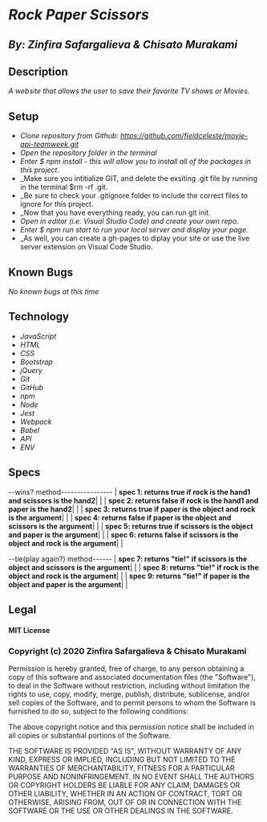 # _Rock Paper Scissors_
## _By: Zinfira Safargalieva & Chisato Murakami_
## Description

_A website that allows the user to save their favorite TV shows or Movies._



## Setup


* _Clone repository from Github: https://github.com/fieldceleste/movie-api-teamweek.git_
* _Open the repository folder in the terminal_
* _Enter $ npm install - this will allow you to install all of the packages in this project._
* _Make sure you intitialize GIT, and delete the exsiting .git file by running in the terminal $rm -rf .git. 
* _Be sure to check your .gitignore folder to include the correct files to ignore for this project. 
* _Now that you have everything ready, you can run git init. 
* _Open in editor (i.e. Visual Studio Code) and create your own repo._
* _Enter $ npm run start to run your local server and display your page._
* _As well, you can create a gh-pages to diplay your site or use the live server extension on Visual Code Studio.

## Known Bugs
_No known bugs at this time_

## Technology

* _JavaScript_
* _HTML_
* _CSS_
* _Bootstrap_
* _jQuery_
* _Git_
* _GitHub_
* _npm_
* _Node_
* _Jest_
* _Webpack_
* _Babel_
* _API_
* _ENV_


## Specs
--wins? method----------------
| **spec 1: returns true if rock is the hand1 and scissors is the hand2**| |
| **spec 2: returns false if rock is the hand1 and paper is the hand2**| |
| **spec 3: returns true if paper is the object and rock is the argument**| |
| **spec 4: returns false if paper is the object and scissors is the argument**| |
| **spec 5: returns true if scissors is the object and paper is the argument**| |
| **spec 6: returns false if scissors is the object and rock is the argument**| |

--tie(play again?) method------
| **spec 7: returns "tie!" if scissors is the object and scissors is the argument**| |
| **spec 8: returns "tie!" if rock is the object and rock is the argument**| |
| **spec 9: returns "tie!" if paper is the object and paper is the argument**| |





## Legal

#### MIT License

### Copyright (c) 2020 Zinfira Safargalieva & Chisato Murakami

Permission is hereby granted, free of charge, to any person obtaining a copy
of this software and associated documentation files (the "Software"), to deal
in the Software without restriction, including without limitation the rights
to use, copy, modify, merge, publish, distribute, sublicense, and/or sell
copies of the Software, and to permit persons to whom the Software is
furnished to do so, subject to the following conditions:

The above copyright notice and this permission notice shall be included in all
copies or substantial portions of the Software.

THE SOFTWARE IS PROVIDED "AS IS", WITHOUT WARRANTY OF ANY KIND, EXPRESS OR
IMPLIED, INCLUDING BUT NOT LIMITED TO THE WARRANTIES OF MERCHANTABILITY,
FITNESS FOR A PARTICULAR PURPOSE AND NONINFRINGEMENT. IN NO EVENT SHALL THE
AUTHORS OR COPYRIGHT HOLDERS BE LIABLE FOR ANY CLAIM, DAMAGES OR OTHER
LIABILITY, WHETHER IN AN ACTION OF CONTRACT, TORT OR OTHERWISE, ARISING FROM,
OUT OF OR IN CONNECTION WITH THE SOFTWARE OR THE USE OR OTHER DEALINGS IN THE
SOFTWARE.